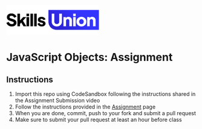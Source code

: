 [<img src="assets/images/su-logo.png" alt="Skills Union Logo" height="80px" />](https://www.skillsunion.com/)

# JavaScript Objects: Assignment

## Instructions

1. Import this repo using CodeSandbox following the instructions shared in the Assignment Submission​ video
1. Follow the instructions provided in the [Assignment](Assignment.md) page
1. When you are done, commit, push to your fork and submit a pull request
1. Make sure to submit your pull request at least an hour before class
